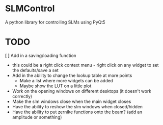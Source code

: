 # SLMControl
A python library for controlling SLMs using PyQt5

# TODO
[ ] Add in a saving/loading function
  - this could be a right click context menu - right click on any widget to set the defaults/save a set
- Add in the ability to change the lookup table at more points
  - Make a list where more widgets can be added
  - Maybe show the LUT on a little plot
- Work on the opening windows on different desktops (it doesn't work correctly)
- Make the slm windows close when the main widget closes
- Have the ability to reshow the slm windows when closed/hidden
- Have the ability to put zernike functions onto the beam? (add an amplitude or something)

